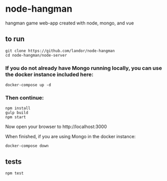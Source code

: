 # node-hangman
hangman game web-app created with node, mongo, and vue

## to run
```
git clone https://github.com/landor/node-hangman
cd node-hangman/node-server
```

### If you do not already have Mongo running locally, you can use the docker instance included here:
```
docker-compose up -d
```

### Then continue:
```
npm install
gulp build
npm start
```
Now open your browser to http://localhost:3000


When finished, if you are using Mongo in the docker instance:
```
docker-compose down
```


## tests
```
npm test
```
